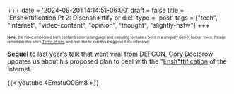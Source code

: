 +++
date = '2024-09-20T14:14:51-06:00'
draft = false
title = 'Ensh&#8727;ttification Pt 2: Disensh&#8727;ttify or die!'
type = 'post'
tags = ["tech", "internet", "video-content", "opinion", "thought", "slightly-nsfw"]
+++

<style type="text/css">
        .e-mail:before {
            content: attr(data-website) "\0040" attr(data-user);
            unicode-bidi: bidi-override;
            direction: rtl;
        }
</style>

<div style="font-size: 8px;">
<b>Note</b>: the video embedded here contains colorful language and swearing to make a point in a uniquely Gen-X hacker voice. Please remember this site's <a href="https://julianwest.me/Blog/site-disclosure/site-disclosure/">Terms of use</a>, and feel free to skip this blog post if it's offensive!
</div>

<b>Sequel</b> <a href="https://julianwest.me/Blog/enshittification-of-the-internet/">to last year's talk</a> that went viral from <a href="https://defcon.org">DEFCON</a>, <a href="https://pluralistic.net">Cory Doctorow</a> updates us about his proposed plan to deal with the "<a href="https://en.wikipedia.org/wiki/Enshittification">Ensh*ttification</a> of the Internet.

<div class="video">
{{< youtube 4EmstuO0Em8 >}}
</div>
